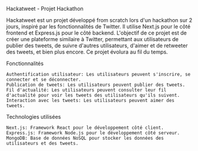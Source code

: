 Hackatweet - Projet Hackathon

Hackatweet est un projet développé from scratch lors d'un hackathon sur 2 jours, inspiré par les fonctionnalités de Twitter. Il utilise Next.js pour le côté frontend et Express.js pour le côté backend. L'objectif de ce projet est de créer une plateforme 
similaire à Twitter, permettant aux utilisateurs de publier des tweets, de suivre d'autres utilisateurs, d'aimer et de retweeter des tweets, et bien plus encore.
Ce projet évolura au fil du temps.

Fonctionnalités

    Authentification utilisateur: Les utilisateurs peuvent s'inscrire, se connecter et se déconnecter.
    Publication de tweets: Les utilisateurs peuvent publier des tweets.
    Fil d'actualité: Les utilisateurs peuvent consulter leur fil d'actualité pour voir les tweets des utilisateurs qu'ils suivent.
    Interaction avec les tweets: Les utilisateurs peuvent aimer des tweets.
   

Technologies utilisées

    Next.js: Framework React pour le développement côté client.
    Express.js: Framework Node.js pour le développement côté serveur.
    MongoDB: Base de données NoSQL pour stocker les données des utilisateurs et des tweets.
   
